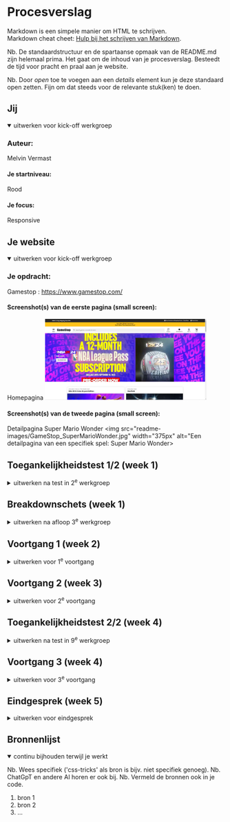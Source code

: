 # Procesverslag
Markdown is een simpele manier om HTML te schrijven.  
Markdown cheat cheet: [Hulp bij het schrijven van Markdown](https://github.com/adam-p/markdown-here/wiki/Markdown-Cheatsheet).

Nb. De standaardstructuur en de spartaanse opmaak van de README.md zijn helemaal prima. Het gaat om de inhoud van je procesverslag. Besteedt de tijd voor pracht en praal aan je website.

Nb. Door *open* toe te voegen aan een *details* element kun je deze standaard open zetten. Fijn om dat steeds voor de relevante stuk(ken) te doen.





## Jij

<details open>
  <summary>uitwerken voor kick-off werkgroep</summary>

  ### Auteur:
  Melvin Vermast

  #### Je startniveau:
  Rood

  #### Je focus:
  Responsive
 
</details>





## Je website

<details open>
  <summary>uitwerken voor kick-off werkgroep</summary>

  ### Je opdracht:
  Gamestop : https://www.gamestop.com/

  #### Screenshot(s) van de eerste pagina (small screen): 
  Homepagina 
  <img src="readme-images/GameStop_HomePagina.jpg" width="375px" alt="Homepagina van de website">

  #### Screenshot(s) van de tweede pagina (small screen):
  Detailpagina Super Mario Wonder 
  <img src="readme-images/GameStop_SuperMarioWonder.jpg" width="375px" alt="Een detailpagina van een specifiek spel: Super Mario Wonder>
 
</details>



## Toegankelijkheidstest 1/2 (week 1)

<details>
  <summary>uitwerken na test in 2<sup>e</sup> werkgroep</summary>

  ### Bevindingen
  Lijst met je bevindingen die in de test naar voren kwamen:

</details>



## Breakdownschets (week 1)

<details>
  <summary>uitwerken na afloop 3<sup>e</sup> werkgroep</summary>

  ### de hele pagina: 
  <img src="readme-images/Breakdownschets.jpg" width="375px" alt="breakdown van de hele pagina">

  ### dynamisch deel (bijv menu): 
  <img src="readme-images/dummy-plaatje.jpg" width="375px" alt="breakdown van een dynamisch deel">

  ### wellicht nog een dynamisch deel (bijv filter): 
  <img src="readme-images/dummy-plaatje.jpg" width="375px" alt="breakdown van nog een dynamisch deel">

</details>





## Voortgang 1 (week 2)

<details>
  <summary>uitwerken voor 1<sup>e</sup> voortgang</summary>

  ### Stand van zaken
  Ik was begonnen met het maken van de navigatiebalk voor mijn website. Hier ben ik nog niet klaar mee (want moet het hamburgermenu nog),
  maar hier kwam ik aardig zelfstandig uit met maar een beetje moeite.
  <img src="readme-images/Voortgang1_Navigatie.JPG">

  Wat er beter ging was het maken van de korte artikelen voor de games die binnenkort uitkomen of net zijn uitgekomen.
  <img src="readme-images/Voortgang1_Available.JPG">

  ### Agenda voor meeting
  samen met je groepje opstellen

  | student 1      | student 2          | student 3       | student 4        |
  | Melvin         | Evi                | Maxwell         | ---              |
  | - Hamburgermenu| - Hamburgermenu    | - Hamburgermenu | en dan ik dat    |
  | - Plaatjes ipv | - Footer Grid/Flex | - Grid/Flex?    | dit wil ik zeker |
  | code           | - Img position     |                 | ...              |


  ### Verslag van meeting
  hier na afloop snel de uitkomsten van de meeting vastleggen

  - Ik kan een class voor de screenreader elementen gebruiken zodat ik ook h elementen kan gebruiken in sommige sections
  - De divs die ik op het moment gebruik kan ik misschien ook nog vervangen naar een section. (sections in sections is semantisch)
  - Meer commentaar bij de code van waarop ik het op die manier heb geschreven
  - Niet sommige p in full caps schrijven, maar gebruik maken van text-transform
  - Media queries niet in 1 stuk onderaan mijn CSS maar per onderdeel waar het over gaat  

</details>





## Voortgang 2 (week 3)

<details>
  <summary>uitwerken voor 2<sup>e</sup> voortgang</summary>

  ### Stand van zaken
  hier dit ging goed & dit was lastig (neem ook screenshots op van delen van je website en code)


  ### Agenda voor meeting
  samen met je groepje opstellen

  | student 1      | student 2          | student 3    | student 4        |
  | Melvin         | ---                | ---          | ---              |
  | - Hamburgermenu| en dit             | en ik dit    | en dan ik dat    |
  | uitbreiding    | dit als er tijd is | nog een punt | dit wil ik zeker |
  | - Slideshowloop| ...                | ...          | ...              |


  ### Verslag van meeting
  hier na afloop snel de uitkomsten van de meeting vastleggen

  - punt 1
  - punt 2
  - nog een punt
- ...

</details>





## Toegankelijkheidstest 2/2 (week 4)

<details>
  <summary>uitwerken na test in 9<sup>e</sup> werkgroep</summary>

  ### Bevindingen
  Lijst met je bevindingen die in de test naar voren kwamen (geef ook aan wat er verbeterd is):

</details>





## Voortgang 3 (week 4)

<details>
  <summary>uitwerken voor 3<sup>e</sup> voortgang</summary>

  ### Stand van zaken
  hier dit ging goed & dit was lastig (neem ook screenshots op van delen van je website en code)


  ### Agenda voor meeting
  samen met je groepje opstellen

  | student 1      | student 2          | student 3    | student 4        |
  | ---            | ---                | ---          | ---              |
  | dit bespreken  | en dit             | en ik dit    | en dan ik dat    |
  | en dat ook nog | dit als er tijd is | nog een punt | dit wil ik zeker |
  | ...            | ...                | ...          | ...              |


  ### Verslag van meeting
  hier na afloop snel de uitkomsten van de meeting vastleggen

  - punt 1
  - punt 2
  - nog een punt
  - ...

</details>





## Eindgesprek (week 5)

<details>
  <summary>uitwerken voor eindgesprek</summary>

  ### Je uitkomst - karakteristiek screenshots:
  <img src="readme-images/dummy-plaatje.jpg" width="375px" alt="uitomst opdracht 1">


  ### Dit ging goed/Heb ik geleerd: 
  Korte omschrijving met plaatjes

  <img src="readme-images/dummy-plaatje.jpg" width="375px" alt="top">


  ### Dit was lastig/Is niet gelukt:
  Korte omschrijving met plaatjes

  <img src="readme-images/dummy-plaatje.jpg" width="375px" alt="bummer">
</details>





## Bronnenlijst

<details open>
  <summary>continu bijhouden terwijl je werkt</summary>

  Nb. Wees specifiek ('css-tricks' als bron is bijv. niet specifiek genoeg). 
  Nb. ChatGpT en andere AI horen er ook bij.
  Nb. Vermeld de bronnen ook in je code.

  1. bron 1
  2. bron 2
  3. ...

</details>